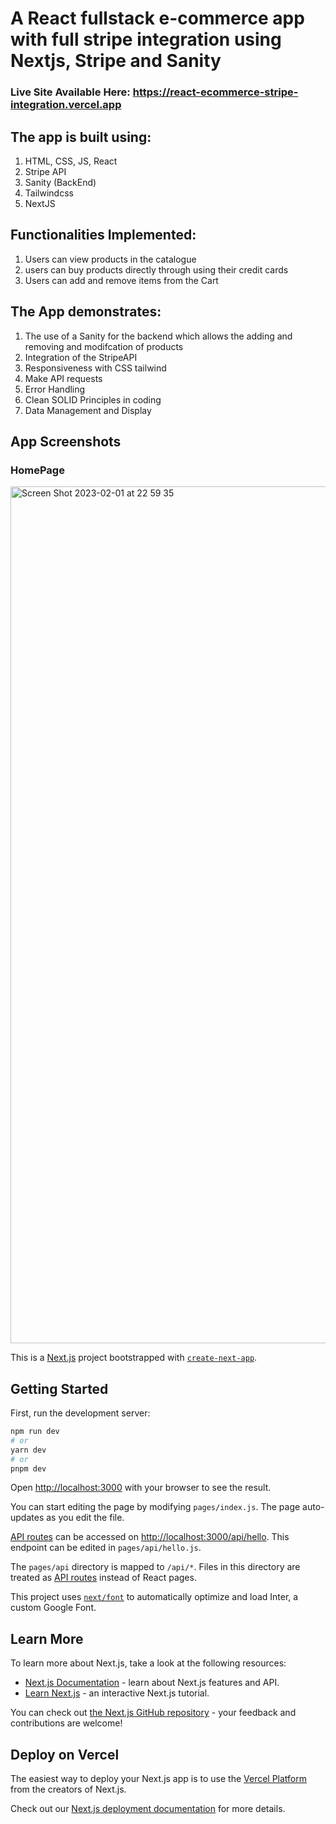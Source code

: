 # A React fullstack e-commerce app with full stripe integration using Nextjs, Stripe and Sanity

### Live Site Available Here: https://react-ecommerce-stripe-integration.vercel.app

## The app is built using:
1. HTML, CSS, JS, React
2. Stripe API
3. Sanity (BackEnd)
4. Tailwindcss
5. NextJS

## Functionalities Implemented:
1. Users can view products in the catalogue
2. users can buy products directly through using their credit cards
3. Users can add and remove items from the Cart


## The App demonstrates:
1. The use of a Sanity for the backend which allows the adding and removing and modifcation of products
2. Integration of the StripeAPI
3. Responsiveness with CSS tailwind
4. Make API requests
7. Error Handling
8. Clean SOLID Principles in coding
9. Data Management and Display

## App Screenshots

### HomePage 

<img width="1371" alt="Screen Shot 2023-02-01 at 22 59 35" src="https://user-images.githubusercontent.com/20219448/216392467-35c820b4-f064-4197-8dac-be268dc7c148.png">


This is a [Next.js](https://nextjs.org/) project bootstrapped with [`create-next-app`](https://github.com/vercel/next.js/tree/canary/packages/create-next-app).

## Getting Started

First, run the development server:

```bash
npm run dev
# or
yarn dev
# or
pnpm dev
```

Open [http://localhost:3000](http://localhost:3000) with your browser to see the result.

You can start editing the page by modifying `pages/index.js`. The page auto-updates as you edit the file.

[API routes](https://nextjs.org/docs/api-routes/introduction) can be accessed on [http://localhost:3000/api/hello](http://localhost:3000/api/hello). This endpoint can be edited in `pages/api/hello.js`.

The `pages/api` directory is mapped to `/api/*`. Files in this directory are treated as [API routes](https://nextjs.org/docs/api-routes/introduction) instead of React pages.

This project uses [`next/font`](https://nextjs.org/docs/basic-features/font-optimization) to automatically optimize and load Inter, a custom Google Font.

## Learn More

To learn more about Next.js, take a look at the following resources:

- [Next.js Documentation](https://nextjs.org/docs) - learn about Next.js features and API.
- [Learn Next.js](https://nextjs.org/learn) - an interactive Next.js tutorial.

You can check out [the Next.js GitHub repository](https://github.com/vercel/next.js/) - your feedback and contributions are welcome!

## Deploy on Vercel

The easiest way to deploy your Next.js app is to use the [Vercel Platform](https://vercel.com/new?utm_medium=default-template&filter=next.js&utm_source=create-next-app&utm_campaign=create-next-app-readme) from the creators of Next.js.

Check out our [Next.js deployment documentation](https://nextjs.org/docs/deployment) for more details.
